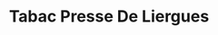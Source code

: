 ---
title: "Tabac Presse De Liergues"
url: /porte-des-pierres-dorees/tabac-presse-de-liergues/
shop: Tabak
---